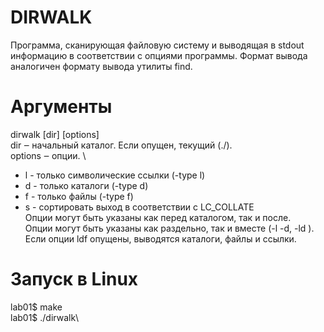 # DIRWALK
Программа, сканирующая файловую систему и выводящая в stdout
информацию в соответствии с опциями программы.
Формат вывода аналогичен формату вывода утилиты find.
# Аргументы
dirwalk [dir] [options]\
dir ‒ начальный каталог. Если опущен, текущий (./). \
options ‒ опции. \
- l - только символические ссылки (-type l)
- d - только каталоги (-type d)
- f - только файлы (-type f)
- s - сортировать выход в соответствии с LC_COLLATE \
Опции могут быть указаны как перед каталогом, так и после.\
Опции могут быть указаны как раздельно, так и вместе (-l -d, -ld ). \
Если опции ldf опущены, выводятся каталоги, файлы и ссылки.
# Запуск в Linux
lab01$ make\
lab01$ ./dirwalk\
